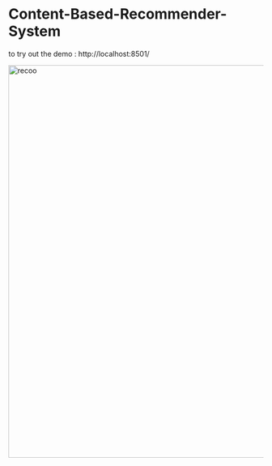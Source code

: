 # Content-Based-Recommender-System
to try out the demo : http://localhost:8501/

<img width="775" alt="recoo" src="https://user-images.githubusercontent.com/59733680/130980665-fd699b6d-9ef0-46b9-b442-71ccc2fb228f.png">


